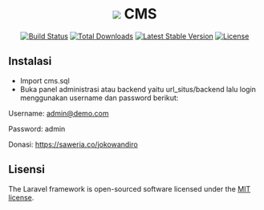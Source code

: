 <h1 align="center"><img src="https://laravel.com/assets/img/components/logo-laravel.svg"> CMS</h1>

<p align="center">
<a href="https://travis-ci.org/laravel/framework"><img src="https://travis-ci.org/laravel/framework.svg" alt="Build Status"></a>
<a href="https://packagist.org/packages/laravel/framework"><img src="https://poser.pugx.org/laravel/framework/d/total.svg" alt="Total Downloads"></a>
<a href="https://packagist.org/packages/laravel/framework"><img src="https://poser.pugx.org/laravel/framework/v/stable.svg" alt="Latest Stable Version"></a>
<a href="https://packagist.org/packages/laravel/framework"><img src="https://poser.pugx.org/laravel/framework/license.svg" alt="License"></a>
</p>

## Instalasi
- Import cms.sql
- Buka panel administrasi atau backend yaitu url_situs/backend lalu login menggunakan username dan password berikut:

Username: admin@demo.com

Password: admin

Donasi:
https://saweria.co/jokowandiro

## Lisensi

The Laravel framework is open-sourced software licensed under the [MIT license](http://opensource.org/licenses/MIT).
